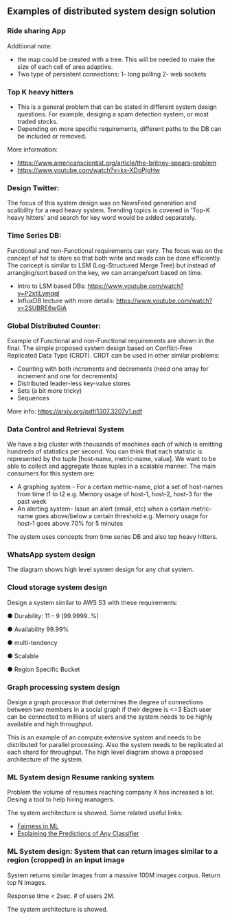 ## Examples of distributed system design solution

### Ride sharing App
Additional note:
- the map could be created with a tree. This will be needed to make the size of each cell of area adaptive.
- Two type of persistent connections: 1- long polling 2- web sockets

### Top K heavy hitters
- This is a general problem that can be stated in different system design questions. For example, desiging a spam detection system, or most traded stocks.
- Depending on more specific requirements, different paths to the DB can be included or removed.

More information:
- https://www.americanscientist.org/article/the-britney-spears-problem
- https://www.youtube.com/watch?v=kx-XDoPjoHw

### Design Twitter:
The focus of this system design was on NewsFeed generation and scalibility for a read heavy system. Trending topics is covered in 'Top-K heavy hitters' and search for key word would be added separately.

### Time Series DB:
Functional and non-Functional requirements can vary. The focus was on the concept of hot to store so that both write and reads can be done efficiently. The concept is similar to LSM (Log-Structured Merge Tree) but instead of arranging/sort based on the key, we can arrange/sort based on time.

- Intro to LSM based DBs: https://www.youtube.com/watch?v=P2xtlLymqqI
- InfluxDB lecture with more details: https://www.youtube.com/watch?v=2SUBRE6wGiA

### Global Distributed Counter:
Example of Functional and non-Functional requirements are shown in the final. 
The simple proposed system design based on Conflict-Free Replicated Data Type (CRDT).
CRDT can be used in other similar problems:
- Counting with both increments and decrements (need one array for increment and one for decrements)
- Distributed leader-less key-value stores
- Sets (a bit more tricky)
- Sequences

More info: https://arxiv.org/pdf/1307.3207v1.pdf

### Data Control and Retrieval System
We have a big cluster with thousands of machines each of which is emitting hundreds of statistics per second.
You can think that each statistic is represented by the tuple [host-name, metric-name, value].
We want to be able to collect and aggregate those tuples in a scalable manner. The main consumers for this system are:
- A graphing system - For a certain metric-name, plot a set of host-names from time t1 to t2
e.g. Memory usage of host-1, host-2, host-3 for the past week
- An alerting system- Issue an alert (email, etc) when a certain metric-name goes above/below a certain threshold
e.g. Memory usage for host-1 goes above 70% for 5 minutes

The system uses concepts from time series DB and also top heavy hitters.

### WhatsApp system design
The diagram shows high level system design for any chat system.

### Cloud storage system design
Design a system similar to AWS S3 with these requirements:

● Durability: 11 - 9 (99.9999..%)

● Availability 99.99%

● multi-tendency 

● Scalable

● Region Specific Bucket

### Graph processing system design

Design a graph processor that determines the degree of connections between two members in a social graph if their degree is <=3
Each user can be connected to millions of users and the system needs to be highly available and high throughput.

This is an example of an compute extensive system and needs to be distributed for parallel processing. Also the system needs to be replicated at each shard for throughput. The high level diagram shows a proposed architecture of the system.

### ML System design Resume ranking system

Problem the volume of resumes reaching company X has increased a lot. Desing a tool to help hiring managers.

The system architecture is showed.
Some related useful links: 
- [Fairness in ML](https://en.wikipedia.org/wiki/Fairness_(machine_learning))
- [Explaining the Predictions of Any Classifier](https://arxiv.org/abs/1602.04938)

### ML System design: System that can return images similar to a region (cropped) in an input image

System returns similar images from a massive 100M images corpus. Return top N images.

Response time < 2sec. # of users 2M. 

The system architecture is showed.


